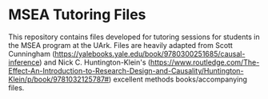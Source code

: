 # MSEA Tutoring Files

This repository contains files developed for tutoring sessions for students in the MSEA program at the UArk.
Files are heavily adapted from Scott Cunningham (https://yalebooks.yale.edu/book/9780300251685/causal-inference) and Nick C. Huntington-Klein's (https://www.routledge.com/The-Effect-An-Introduction-to-Research-Design-and-Causality/Huntington-Klein/p/book/9781032125787#) excellent methods books/accompanying files.
